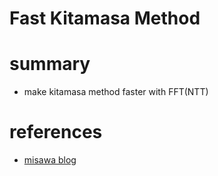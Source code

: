 # Fast Kitamasa Method


# summary
- make kitamasa method faster with FFT(NTT)


# references 
- [misawa blog](https://misawa.github.io/others/fast_kitamasa_method.html)